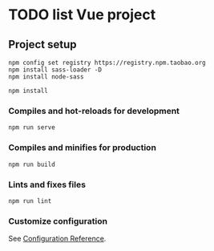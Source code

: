 #  TODO list Vue project

## Project setup
```
npm config set registry https://registry.npm.taobao.org
npm install sass-loader -D
npm install node-sass

npm install
```

### Compiles and hot-reloads for development
```
npm run serve
```

### Compiles and minifies for production
```
npm run build
```

### Lints and fixes files
```
npm run lint
```

### Customize configuration
See [Configuration Reference](https://cli.vuejs.org/config/).
